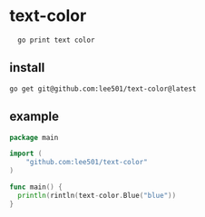 # text-color

```text
  go print text color
```
## install

```text
go get git@github.com:lee501/text-color@latest
```

## example

```go
package main

import (
	"github.com:lee501/text-color"
)

func main() {
  println(rintln(text-color.Blue("blue"))
}
```
